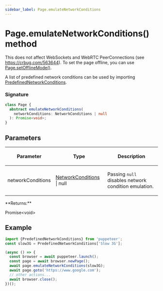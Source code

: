 ```yaml
---
sidebar_label: Page.emulateNetworkConditions
---
```


# Page.emulateNetworkConditions() method

This does not affect WebSockets and WebRTC PeerConnections (see https://crbug.com/563644). To set the page offline, you can use [Page.setOfflineMode()](./puppeteer.page.setofflinemode.md).

A list of predefined network conditions can be used by importing [PredefinedNetworkConditions](./puppeteer.predefinednetworkconditions.md).

### Signature

```typescript
class Page {
  abstract emulateNetworkConditions(
    networkConditions: NetworkConditions | null
  ): Promise<void>;
}
```

## Parameters

<table><thead><tr><th>

Parameter

</th><th>

Type

</th><th>

Description

</th></tr></thead>
<tbody><tr><td>

networkConditions

</td><td>

[NetworkConditions](./puppeteer.networkconditions.md) \| null

</td><td>

Passing `null` disables network condition emulation.

</td></tr>
</tbody></table>
**Returns:**

Promise&lt;void&gt;

## Example

```ts
import {PredefinedNetworkConditions} from 'puppeteer';
const slow3G = PredefinedNetworkConditions['Slow 3G'];

(async () => {
  const browser = await puppeteer.launch();
  const page = await browser.newPage();
  await page.emulateNetworkConditions(slow3G);
  await page.goto('https://www.google.com');
  // other actions...
  await browser.close();
})();
```

